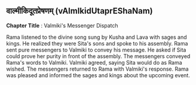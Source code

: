 ## वाल्मीकिदूतप्रेषणम् (vAlmIkidUtaprEShaNam)
**Chapter Title** : Valmiki's Messenger Dispatch

Rama listened to the divine song sung by Kusha and Lava with sages and kings. He realized they were Sita's sons and spoke to his assembly. Rama sent pure messengers to Valmiki to convey his message. He asked if Sita could prove her purity in front of the assembly. The messengers conveyed Rama's words to Valmiki. Valmiki agreed, saying Sita would do as Rama wished. The messengers returned to Rama with Valmiki's response. Rama was pleased and informed the sages and kings about the upcoming event.